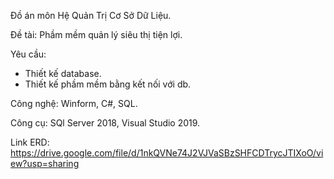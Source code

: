 Đồ án môn Hệ Quản Trị Cơ Sở Dữ Liệu.

Đề tài: Phầm mềm quản lý siêu thị tiện lợi.

Yêu cầu:
- Thiết kế database.
- Thiết kế phầm mềm bằng kết nối với db.

Công nghệ: Winform, C#, SQL.

Công cụ: SQl Server 2018, Visual Studio 2019.

Link ERD: https://drive.google.com/file/d/1nkQVNe74J2VJVaSBzSHFCDTrycJTIXoO/view?usp=sharing
